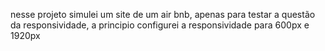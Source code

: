 nesse projeto simulei um site de um air bnb, apenas para testar a questão da responsividade, a principio configurei a responsividade para 600px e 1920px
